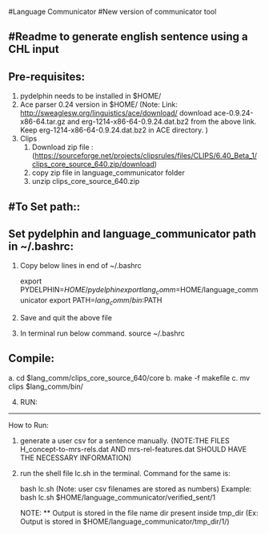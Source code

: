 #Language Communicator 
#New version of communicator tool 

#Readme to generate english sentence using a CHL input 
-------------------------------------------------------

Pre-requisites:
--------------
1. pydelphin needs to be installed in $HOME/
2. Ace parser 0.24 version in $HOME/
	(Note:  Link: http://sweaglesw.org/linguistics/ace/download/
	        download ace-0.9.24-x86-64.tar.gz and erg-1214-x86-64-0.9.24.dat.bz2 from the above link. 
  		Keep erg-1214-x86-64-0.9.24.dat.bz2 in ACE directory.
	)
3. Clips
    1. Download zip file : (https://sourceforge.net/projects/clipsrules/files/CLIPS/6.40_Beta_1/clips_core_source_640.zip/download)
    2. copy zip file in language_communicator folder
    3. unzip clips_core_source_640.zip

 
#To Set path::
-------------
Set pydelphin and language_communicator path in ~/.bashrc:
------------------------------------------------------------

1. Copy below lines in end of ~/.bashrc

	export PYDELPHIN=$HOME/pydelphin
	export lang_comm=$HOME/language_communicator
	export PATH=$lang_comm/bin:$PATH

2. Save and quit the above file 
3. In terminal run below command.
	source ~/.bashrc

Compile:
-----------

a. cd $lang_comm/clips_core_source_640/core
b. make -f makefile
c. mv clips $lang_comm/bin/


4. RUN:
--------
How to Run:
1) generate a user csv for a sentence manually.
	{NOTE:THE FILES H_concept-to-mrs-rels.dat AND mrs-rel-features.dat SHOULD HAVE THE NECESSARY INFORMATION) 

2) run the shell file lc.sh in the terminal. Command for the same is:

	bash lc.sh <path of the user_csv> 
		(Note: user csv filenames are stored as numbers)
	Example:
	bash lc.sh $HOME/language_communicator/verified_sent/1
	
	NOTE:
	**	Output is stored in the file name dir present inside tmp_dir
		(Ex: Output is stored in $HOME/language_communicator/tmp_dir/1/)
